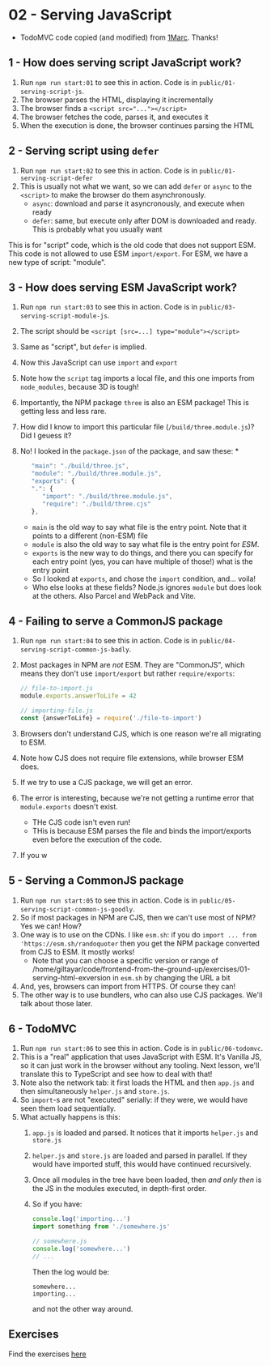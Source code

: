 # 02 - Serving JavaScript

* TodoMVC code copied (and modified) from [1Marc](https://github.com/1Marc/modern-todomvc-vanillajs). Thanks!

## 1 - How does serving script JavaScript work?

1. Run `npm run start:01` to see this in action. Code is in `public/01-serving-script-js`.
1. The browser parses the HTML, displaying it incrementally
1. The browser finds a `<script src="..."></script>`
1. The browser fetches the code, parses it, and executes it
1. When the execution is done, the browser continues parsing the HTML

## 2 - Serving script using `defer`

1. Run `npm run start:02` to see this in action. Code is in `public/01-serving-script-defer`
1. This is usually not what we want, so we can add `defer` or `async` to the `<script>` to make the browser
   do them asynchronously.
   * `async`: download and parse it asyncronously, and execute when ready
   * `defer`: same, but execute only after DOM is downloaded and ready. This is probably what you usually want

This is for "script" code, which is the old code that does not support ESM.
This code is not allowed to use ESM `import/export`. For ESM, we have a new type of script: "module".

## 3 - How does serving ESM JavaScript work?

1. Run `npm run start:03` to see this in action. Code is in `public/03-serving-script-module-js`.
1. The script should be `<script [src=...] type="module"></script>`
1. Same as "script", but `defer` is implied.
1. Now this JavaScript can use `import` and `export`
1. Note how the `script` tag imports a local file, and this one imports from `node_modules`, because 3D
   is tough!
1. Importantly, the NPM package `three` is also an ESM package! This is getting less and less rare.
1. How did I know to import this particular file (`/build/three.module.js`)? Did I geuess it?
1. No! I looked in the `package.json` of the package, and saw these:
   *
   ```js
      "main": "./build/three.js",
      "module": "./build/three.module.js",
      "exports": {
      ".": {
         "import": "./build/three.module.js",
         "require": "./build/three.cjs"
      },
   ```

   * `main` is the old way to say what file is the entry point. Note that it points to a different (non-ESM) file
   * `module` is also the old way to say what file is the entry point for _ESM_.
   * `exports` is the new way to do things, and there you can specify for each entry point
     (yes, you can have multiple of those!) what is the entry point
   * So I looked at `exports`, and chose the `import` condition, and... voila!
   * Who else looks at these fields? Node.js ignores `module` but does look at the others. Also Parcel and WebPack and
     Vite.

## 4 - Failing to serve a CommonJS package

1. Run `npm run start:04` to see this in action. Code is in `public/04-serving-script-common-js-badly`.
1. Most packages in NPM are _not_ ESM. They are "CommonJS", which means they don't use `import/export` but
   rather `require/exports`:

   ```js
   // file-to-import.js
   module.exports.answerToLife = 42

   // importing-file.js
   const {answerToLife} = require('./file-to-import')
   ```

1. Browsers don't understand CJS, which is one reason we're all migrating to ESM.
1. Note how CJS does not require file extensions, while browser ESM does.
1. If we try to use a CJS package, we will get an error.
1. The error is interesting, because we're not getting a runtime error that `module.exports` doesn't exist.
   * THe CJS code isn't even run!
   * THis is because ESM parses the file and binds the import/exports even before the execution of the code.
1. If you w

## 5 - Serving a CommonJS package

1. Run `npm run start:05` to see this in action. Code is in `public/05-serving-script-common-js-goodly`.
1. So if most packages in NPM are CJS, then we can't use most of NPM? Yes we can! How?
1. One way is to use on the CDNs. I like `esm.sh`: if you do `import ... from 'https://esm.sh/randoquoter` then
   you get the NPM package converted from CJS to ESM. It mostly works!
   * Note that you can choose a specific version or range of /home/giltayar/code/frontend-from-the-ground-up/exercises/01-serving-html-exversion in `esm.sh` by changing the URL a bit
1. And, yes, browsers can import from HTTPS. Of course they can!
1. The other way is to use bundlers, who can also use CJS packages. We'll talk about those later.

## 6 - TodoMVC

1. Run `npm run start:06` to see this in action. Code is in `public/06-todomvc`.
1. This is a "real" application that uses JavaScript with ESM. It's Vanilla JS, so it can just work in the browser
   without any tooling. Next lesson, we'll translate this to TypeScript and see how to deal with that!
1. Note also the network tab: it first loads the HTML and then `app.js` and
   then simultaneously `helper.js` and `store.js`.
1. So `import`-s are not "executed" serially: if they were, we would have seen them load sequentially.
1. What actually happens is this:
   1. `app.js` is loaded and parsed. It notices that it imports `helper.js` and `store.js`
   1. `helper.js` and `store.js` are loaded and parsed in parallel. If they would have imported stuff, this
      would have continued recursively.
   1. Once all modules in the tree have been loaded, then _and only then_ is the JS in the modules executed,
      in depth-first order.
   1. So if you have:

      ```js
      console.log('importing...')
      import something from './somewhere.js'

      // somewhere.js
      console.log('somewhere...')
      // ...
      ```

      Then the log would be:

      ```log
      somewhere...
      importing...
      ```

      and not the other way around.

## Exercises

Find the exercises [here](../../exercises/02-serving-js-ex/README.md)
